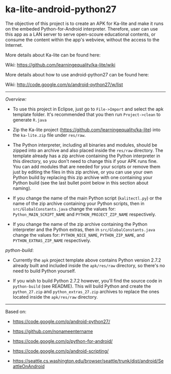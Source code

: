 ka-lite-android-python27
================

The objective of this project is to create an APK for Ka-lite and make it runs on the embeded Python-for-Android interpreter. Therefore, user can use this app as a LAN server to serve open-scoure educational contents, or consume the content within the app's webview, without the access to the Internet.

More details about Ka-lite can be found here:

Wiki: https://github.com/learningequality/ka-lite/wiki

More details about how to use android-python27 can be found here:

Wiki: http://code.google.com/p/android-python27/w/list

----
*Overview:* 

  * To use this project in Eclipse, just go to `File->Import` and select the apk template folder. It's recommended that you then run `Project->clean` to generate `R.java`

  * Zip the Ka-lite project (https://github.com/learningequality/ka-lite) into the `ka-lite.zip` file under `res/raw`.

  * The Python interpreter, including all binaries and modules, should be zipped into an archive and also placed inside the `res/raw` directory. The template already has a zip archive containing the Python interpreter in this directory, so you don't need to change this if your APK runs fine. You can add modules that are needed for your scripts or remove them just by editing the files in this zip archive, or you can use your own Python build by replacing this zip archive with one containing your Python build (see the last bullet point below in this section about naming).

  * If you change the name of the main Python script (`kalitectl.py`) or the name of the zip archive containing your Python scripts, then in `src/GlobalConstants.java` change the values for: `Python_MAIN_SCRIPT_NAME` and `PYTHON_PROJECT_ZIP_NAME` respectively.

  * If you change the name of the zip archive containing the Python interpreter and the Python extras, then in `src/GlobalConstants.java` change the values for: `PYTHON_NICE_NAME`, `PYTHON_ZIP_NAME`, and `PYTHON_EXTRAS_ZIP_NAME` respectively.

*python-build*: 

  * Currently the `apk` project template above contains Python version 2.7.2 already built and included inside the `apk/res/raw` directory, so there's no need to build Python yourself. 

  * If you wish to build Python 2.7.2 however, you'll find the source code in `python-build` (see README). This will build Python and create the `python_27.zip` and `python_extras_27.zip` archives to replace the ones located inside the `apk/res/raw` directory.

----

Based on:

- https://code.google.com/p/android-python27/

- https://github.com/nonameentername

- https://code.google.com/p/python-for-android/

- https://code.google.com/p/android-scripting/

- https://seattle.cs.washington.edu/browser/seattle/trunk/dist/android/SeattleOnAndroid
